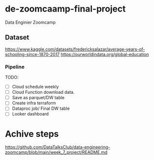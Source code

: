 # de-zoomcaamp-final-project
Data Enginier Zoomcamp

## Dataset

https://www.kaggle.com/datasets/fredericksalazar/average-years-of-schooling-since-1870-2017
https://ourworldindata.org/global-education

### Pipeline
TODO:

- [ ] Cloud schedule weekly
- [ ] Cloud Function download data.
- [ ] Save as parquet/DW table
- [ ] Create infra terraform
- [ ] Dataproc job/ Final DW table
- [ ] Looker dashboard

# Achive steps

https://github.com/DataTalksClub/data-engineering-zoomcamp/blob/main/week_7_project/README.md

